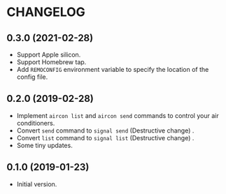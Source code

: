 # CHANGELOG

## 0.3.0 (2021-02-28)

* Support Apple silicon.
* Support Homebrew tap.
* Add `REMOCONFIG` environment variable to specify the location of the config file.

## 0.2.0 (2019-02-28)

* Implement `aircon list` and `aircon send` commands to control your air conditioners.
* Convert `send` command to `signal send` (Destructive change) .
* Convert `list` command to `signal list` (Destructive change) .
* Some tiny updates.

## 0.1.0 (2019-01-23)

* Initial version.
